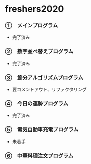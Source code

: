 # freshers2020

### ①　メインプログラム
- 完了済み
### ②　数字並べ替えプログラム 
- 完了済み
### ③　節分アルゴリズムプログラム 
- 要コメントアウト、リファクタリング
### ④　今日の運勢プログラム
- 完了済み
### ⑤　電気自動車充電プログラム
- 未着手
### ⑥　中華料理注文プログラム